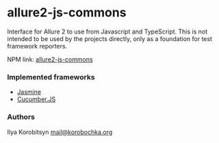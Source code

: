 # allure2-js-commons

Interface for Allure 2 to use from Javascript and TypeScript.
This is not intended to be used by the projects directly, only as a foundation for test framework reporters.

NPM link: [allure2-js-commons](https://www.npmjs.com/package/allure2-js-commons)

### Implemented frameworks
* [Jasmine](https://github.com/korobochka/jasmine-allure2-reporter)
* [Cucumber.JS](https://github.com/korobochka/cucumberjs-allure2-reporter)

### Authors

Ilya Korobitsyn <mail@korobochka.org>
